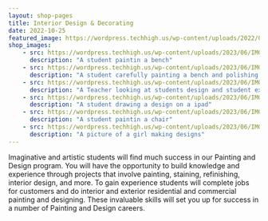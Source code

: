 ```yaml
---
layout: shop-pages
title: Interior Design & Decorating
date: 2022-10-25
featured_image: https://wordpress.techhigh.us/wp-content/uploads/2022/04/rhondak-native-florida-folk-artist-_Yc7OtfFn-0-unsplash-1.jpg
shop_images:
    - src: https://wordpress.techhigh.us/wp-content/uploads/2023/06/IMG_6814.JPG.jpg
      description: "A student paintin a bench"
    - src: https://wordpress.techhigh.us/wp-content/uploads/2023/06/IMG_6798.JPG.jpg
      description: "A student carefully painting a bench and polishing it up"
    - src: https://wordpress.techhigh.us/wp-content/uploads/2023/06/IMG_6769.JPG.jpg
      description: "A Teacher looking at students design and student explaining the design"
    - src: https://wordpress.techhigh.us/wp-content/uploads/2023/06/IMG_6751.JPG.jpg
      description: "A student drawing a design on a ipad"
    - src: https://wordpress.techhigh.us/wp-content/uploads/2023/06/IMG_5523.JPG.jpg
      description: "A student paintin a chair"
    - src: https://wordpress.techhigh.us/wp-content/uploads/2023/06/IMG_6753.JPG.jpg
      description: "A picture of a girl making designs"
---
```


Imaginative and artistic students will find much success in our Painting and Design program. You will have the opportunity to build knowledge and experience through projects that involve painting, staining, refinishing, interior design, and more. To gain experience students will complete jobs for customers and do interior and exterior residential and commercial painting and designing. These invaluable skills will set you up for success in a number of Painting and Design careers.


